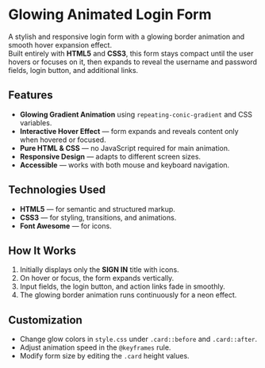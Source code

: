 # Glowing Animated Login Form
A stylish and responsive login form with a glowing border animation and smooth hover expansion effect.  
Built entirely with **HTML5** and **CSS3**, this form stays compact until the user hovers or focuses on it, then expands to reveal the username and password fields, login button, and additional links.

## Features
- **Glowing Gradient Animation** using `repeating-conic-gradient` and CSS variables.
- **Interactive Hover Effect** — form expands and reveals content only when hovered or focused.
- **Pure HTML & CSS** — no JavaScript required for main animation.
- **Responsive Design** — adapts to different screen sizes.
- **Accessible** — works with both mouse and keyboard navigation.

## Technologies Used
- **HTML5** — for semantic and structured markup.
- **CSS3** — for styling, transitions, and animations.
- **Font Awesome** — for icons.

## How It Works
1. Initially displays only the **SIGN IN** title with icons.
2. On hover or focus, the form expands vertically.
3. Input fields, the login button, and action links fade in smoothly.
4. The glowing border animation runs continuously for a neon effect.

## Customization
- Change glow colors in `style.css` under `.card::before` and `.card::after`.
- Adjust animation speed in the `@keyframes` rule.
- Modify form size by editing the `.card` height values.
